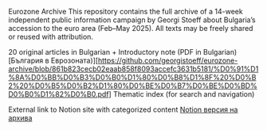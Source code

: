 Eurozone Archive
This repository contains the full archive of a 14-week independent public information campaign by Georgi Stoeff about Bulgaria’s accession to the euro area (Feb–May 2025). All texts may be freely shared or reused with attribution.

20 original articles in Bulgarian + Introductory note (PDF in Bulgarian) [България в Еврозоната)][https://github.com/georgistoeff/eurozone-archive/blob/861b823cecb02eaab858f8093accefc3631b5181/%D0%91%D1%8A%D0%BB%D0%B3%D0%B0%D1%80%D0%B8%D1%8F%20%D0%B2%20%D0%B5%D0%B2%D1%80%D0%BE%D0%B7%D0%BE%D0%BD%D0%B0%D1%82%D0%B0.pdf]
Thematic index (for search and navigation)

External link to Notion site with categorized content [Notion версия на архива](https://imaginary-reptile-766.notion.site/1ff32d1bcfdb80bab825dbf1ca6d49fd)
